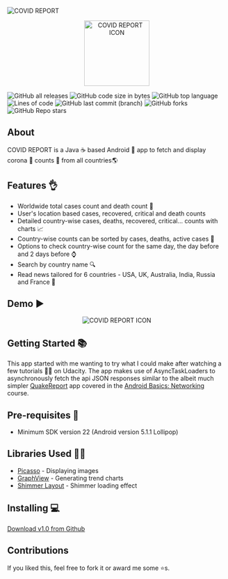 
![COVID REPORT](https://github.com/farooq_aus/covid-report/blob/master/screenshots/COVID%20REPORT.png)
<p align=center>
  <img src="https://github.com/farooq_aus/covid-report/blob/master/app/src/main/res/mipmap-xxxhdpi/ic_launcher.png?raw=true" alt = "COVID REPORT ICON" width=150 height=150/>
</p>

![GitHub all releases](https://img.shields.io/github/downloads/farooq_aus/covid-report/total)
![GitHub code size in bytes](https://img.shields.io/github/languages/code-size/farooq_aus/covid-report)
![GitHub top language](https://img.shields.io/github/languages/top/farooq_aus/covid-report)
![Lines of code](https://img.shields.io/tokei/lines/github/farooq_aus/covid-report)
![GitHub last commit (branch)](https://img.shields.io/github/last-commit/farooq_aus/covid-report/master)
![GitHub forks](https://img.shields.io/github/forks/farooq_aus/covid-report?style=social)
![GitHub Repo stars](https://img.shields.io/github/stars/farooq_aus/covid-report?style=social)

## About

COVID REPORT is a Java ☕ based Android 📱 app to fetch and display corona 🦠 counts 🔢 from all countries🌎

## Features 👌
* Worldwide total cases count and death count 🔢
* User's location based cases, recovered, critical and death counts
* Detailed country-wise cases, deaths, recovered, critical... counts with charts 📈
* Country-wise counts can be sorted by cases, deaths, active cases 📃
* Options to check country-wise count for the same day, the day before and 2 days before ⌚
* Search by country name 🔍
* Read news tailored for 6 countries - USA, UK, Australia, India, Russia and France 📰

## Demo ▶

<p align=center>
  <img src="https://github.com/farooq_aus/covid-report/blob/master/screenshots/demo.gif?raw=true" alt = "COVID REPORT ICON"/>
</p>

## Getting Started  📚

This app started with me wanting to try what I could make after watching a few tutorials 👨‍🏫 on Udacity. The app makes use of AsyncTaskLoaders to asynchronously fetch the api JSON responses similar to the albeit much simpler [QuakeReport](https://github.com/udacity/ud843-QuakeReport) app covered in the [Android Basics: Networking](https://github.com/udacity?q=ud_843) course.

## Pre-requisites 📝

* Minimum SDK version 22 (Android version 5.1.1 Lollipop)

## Libraries Used 👨‍💻

* [Picasso](https://github.com/square/picasso) - Displaying images
* [GraphView](https://github.com/jjoe64/GraphView) - Generating trend charts
* [Shimmer Layout](https://github.com/facebook/shimmer-android) - Shimmer loading effect

## Installing 💻

[Download v1.0 from Github](https://github.com/farooq_aus/covid-report/releases/tag/v1.0)

## Contributions

If you liked this, feel free to fork it or award me some ⭐s.

